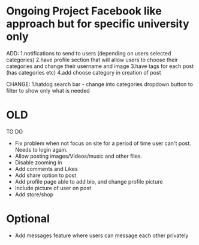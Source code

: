 # Ongoing Project Facebook like approach but for specific university only

ADD:
1.notifications to send to users (depending on users selected categories)
2.have profile section that will allow users to choose their categories and change their username and image
3.have tags for each post (has categories etc)
4.add choose category in creation of post


CHANGE:
1.hatdog search bar - change into categories dropdown button to filter to show only what is needed






# OLD
TO DO
- Fix problem when not focus on site for a period of time user can't post. Needs to login again.
- Allow posting images/Videos/music and other files.
- Disable zooming in
- Add comments and Likes
- Add share option to post
- Add profile page able to add bio, and change profile picture
- Include picture of user on post
- Add store/shop

  
# Optional
- Add messages feature where users can message each other privately


